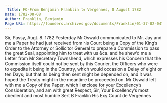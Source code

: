 ```yaml
---
 Title: FO-From Benjamin Franklin to Vergennes, 8 August 1782
Date: 1782-08-08
Author: Franklin, Benjamin
Page URL: https://founders.archives.gov/documents/Franklin/01-37-02-0470
---
```


Sir,
Passy, Augt. 8. 1782
Yesterday Mr Oswald communicated to Mr. Jay and me a Paper he had just received from his Court being a Copy of the King’s Order to the Attorney or Sollicitor General to prepare a Commission to pass the great Seal, appointing him to treat with us &ca. and he shew’d me a Letter from Mr Secretary Townshend, which expresses his Concern that the Commission itself could not be sent by this Courier, the Officers who were to expedite it being in the Country, which would occasion a Delay of eight or ten Days; but that its being then sent might be depended on, and it was hoped the Treaty might in the meantime be proceeded on. Mr Oswald left with me a Copy of the Paper, which I enclose for your Excellency’s Consideration, and am with great Respect, Sir, Your Excellency’s most obedient and most humble Sert
B Franklin
His Exy Count de Vergennes

